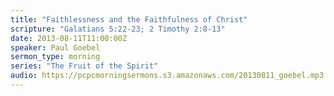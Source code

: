 ```yaml
---
title: "Faithlessness and the Faithfulness of Christ"
scripture: "Galatians 5:22-23; 2 Timothy 2:8-13"
date: 2013-08-11T11:00:00Z
speaker: Paul Goebel
sermon_type: morning
series: "The Fruit of the Spirit"
audio: https://pcpcmorningsermons.s3.amazonaws.com/20130811_goebel.mp3 
---
```



